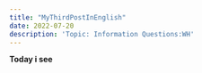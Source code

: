 ```yaml
---
title: "MyThirdPostInEnglish"
date: 2022-07-20
description: 'Topic: Information Questions:WH'
---
```


**Today i see**
